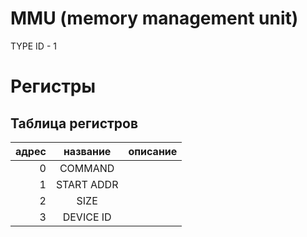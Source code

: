 # MMU (memory management unit)

TYPE ID - 1

# Регистры

## Таблица регистров

|адрес|название|описание|
|-:|:-:|-|
|0|COMMAND||
|1|START ADDR||
|2|SIZE||
|3|DEVICE ID||
